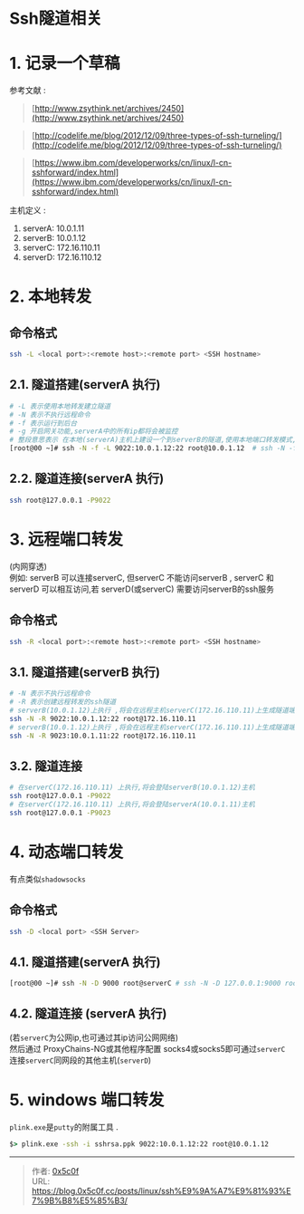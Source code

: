 # Ssh隧道相关


# 1. 记录一个草稿 

参考文献 : 
> [http://www.zsythink.net/archives/2450](http://www.zsythink.net/archives/2450)  

> [http://codelife.me/blog/2012/12/09/three-types-of-ssh-turneling/](http://codelife.me/blog/2012/12/09/three-types-of-ssh-turneling/) 

> [https://www.ibm.com/developerworks/cn/linux/l-cn-sshforward/index.html](https://www.ibm.com/developerworks/cn/linux/l-cn-sshforward/index.html)  


主机定义 :  
1. serverA: 10.0.1.11   
2. serverB: 10.0.1.12  
3. serverC: 172.16.110.11  
4. serverD: 172.16.110.12  

# 2. 本地转发
## 命令格式 
```bash
ssh -L <local port>:<remote host>:<remote port> <SSH hostname>
```

## 2.1. 隧道搭建(serverA 执行) 
```bash
# -L 表示使用本地转发建立隧道  
# -N 表示不执行远程命令 
# -f 表示运行到后台
# -g 开启网关功能,serverA中的所有ip都将会被监控 
# 整段意思表示 在本地(serverA)主机上建设一个到serverB的隧道,使用本地端口转发模式,监听本地(serverA)的9022端口,当访问本地(serverA)的9022端口时,会将通信数据转发到serverB的22端口  
[root@00 ~]# ssh -N -f -L 9022:10.0.1.12:22 root@10.0.1.12  # ssh -N -f -L 127.0.0.1:9022:10.0.1.12:22 root@10.0.1.12 
```
## 2.2. 隧道连接(serverA 执行) 
```bash
ssh root@127.0.0.1 -P9022 
```

# 3. 远程端口转发
(内网穿透)  
例如: serverB 可以连接serverC, 但serverC 不能访问serverB , serverC 和 serverD 可以相互访问,若 serverD(或serverC) 需要访问serverB的ssh服务  
## 命令格式 
```bash
ssh -R <local port>:<remote host>:<remote port> <SSH hostname> 
```
## 3.1. 隧道搭建(serverB 执行) 
```bash
# -N 表示不执行远程命令 
# -R 表示创建远程转发的ssh隧道 
# serverB(10.0.1.12)上执行 ,将会在远程主机serverC(172.16.110.11)上生成隧道端口(9022)的监听
ssh -N -R 9022:10.0.1.12:22 root@172.16.110.11
# serverB(10.0.1.12)上执行 ,将会在远程主机serverC(172.16.110.11)上生成隧道端口(9023)的监听
ssh -N -R 9023:10.0.1.11:22 root@172.16.110.11
```
## 3.2. 隧道连接
```bash
# 在serverC(172.16.110.11) 上执行,将会登陆serverB(10.0.1.12)主机
ssh root@127.0.0.1 -P9022 
# 在serverC(172.16.110.11) 上执行,将会登陆serverA(10.0.1.11)主机
ssh root@127.0.0.1 -P9023 
```

# 4. 动态端口转发
有点类似`shadowsocks`
## 命令格式
```bash
ssh -D <local port> <SSH Server>
```
## 4.1. 隧道搭建(serverA 执行) 
```bash
[root@00 ~]# ssh -N -D 9000 root@serverC # ssh -N -D 127.0.0.1:9000 root@serverC
```
## 4.2. 隧道连接 (serverA 执行)
(若`serverC`为公网ip,也可通过其ip访问公网网络)  
然后通过 ProxyChains-NG或其他程序配置 socks4或socks5即可通过`serverC` 连接`serverC`同网段的其他主机(`serverD`)  


# 5. windows 端口转发 
`plink.exe`是`putty`的附属工具 .
```bat
$> plink.exe -ssh -i sshrsa.ppk 9022:10.0.1.12:22 root@10.0.1.12  
```

---

> 作者: [0x5c0f](https://blog.0x5c0f.cc)  
> URL: https://blog.0x5c0f.cc/posts/linux/ssh%E9%9A%A7%E9%81%93%E7%9B%B8%E5%85%B3/  

